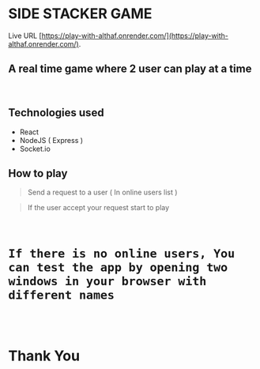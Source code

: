 # SIDE STACKER GAME

Live URL [https://play-with-althaf.onrender.com/](https://play-with-althaf.onrender.com/).

## A real time game where 2 user can play at a time

<br/>

## Technologies used

- React
- NodeJS ( Express )
- Socket.io

## How to play

> Send a request to a user ( In online users list )

> If the user accept your request start to play

<br/>

# `If there is no online users, You can test the app by opening two windows in your browser with different names`

<br/>
<br/>

# Thank You
